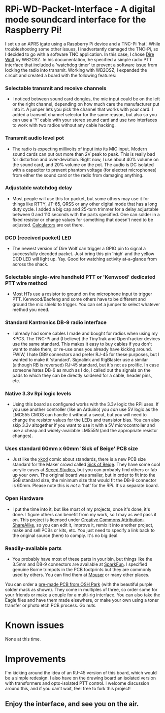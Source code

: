 # RPi-WD-Packet-Interface - A digital mode soundcard interface for the Raspberry Pi!

I set up an APRS igate using a Raspberry Pi device and a TNC-Pi 'hat'. While troubleshooting some other issues, I inadvertantly damaged the TNC-Pi, so I decided to go with a software TNC application. In this case, I chose [Dire Wolf](https://github.com/wb2osz/direwolf) by WB2OSZ. In his documentation, he specified a simple radio PTT interface that included a 'watchdog timer' to prevent a software issue from locking the radio into transmit. Working with WB2OSZ, I expanded the circuit and created a board with the following features:

### Selectable transmit and receive channels
* I noticed between sound card dongles, the mic input could be on the left or the right channel, depending on how much care the manufacturer put into it. A jumper lets you pick the channel that works with your card. I added a transmit channel selector for the same reason, but also so you can use a 'Y' cable with your stereo sound card and use two interfaces to work with two radios without any cable hacking.

### Transmit audio level pot
* The radio is expecting millivolts of input into its MIC input. Modern sound cards can put out more than 2V peak to peak. This is really bad for distortion and over-deviation. Right now, I use about 40% volume on the sound card, and 20% volume on the pot. The audio is DC isolated with a capacitor to prevent phantom voltage (for electret microphones) from either the sound card or the radio from damaging anything.

### Adjustable watchdog delay
* Most people will use this for packet, but some others may use it for things like RTTY, JT-65, QRSS or any other digital mode that has a long duty cycle. I added a big cap and 25-turn trimmer for a delay adjustable between 0 and 110 seconds with the parts specified. One can solder in a fixed resistor or change values for something that doesn't need to be adjusted. [Calculators](http://www.ohmslawcalculator.com/555-monostable-calculator) are out there.

### DCD (received packet) LED
* The newest version of Dire Wolf can trigger a GPIO pin to signal a successfully decoded packet. Just bring this pin 'high' and the yellow DCD LED will light up. Yay. Good for watching activity at-a-glance from across the shack.

### Selectable single-wire handheld PTT or 'Kenwood' dedicated PTT wire method
* Most HTs use a resistor to ground on the microphone input to trigger PTT. Kenwood/Baofeng and some others have to be different and ground the mic shield to trigger. You can set a jumper to select whatever method you need.
	
### Standard Kantronics DB-9 radio interface
* I already had some cables I made and bought for radios when using my KPC3. The TNC-Pi and (I believe) the TinyTrak and OpenTracker devices use the same standard. This makes it easy to buy cables if you don't want to make them, or re-use ones you already have kicking around. FWIW, I hate DB9 connectors and prefer RJ-45 for these purposes, but I wanted to make it 'standard'. Signalink and RigBlaster use a similar (although RB is reversed) RJ-45 standard, but it's not as prolific. In case someone hates DB-9 as much as I do, I called out the signals on the pads to which they can be directly soldered for a cable, header pins, etc.

### Native 3.3v Rpi logic levels
* Using this board as configured works with the 3.3v logic the RPi uses. If you use another controller (like an Arduino) you *can* use 5V logic as the LMC555 CMOS can handle it without a sweat, but you will need to change the resistor values for the LEDs and transistor bias. You can also skip 3.3v altogether if you want to use it with a 5V microcontroller and use a cheap and widely-available LM555N (and the appropriate resistor changes).

### Uses standard 60mm x 60mm 'Sick of Beige' PCB size
* Just like the [xkcd](https://xkcd.com/927/) comic about standards, there is a new PCB size standard for the Maker crowd called [Sick of Beige](http://dangerousprototypes.com/docs/Sick_of_Beige). They have some cool acrylic cases at [Seeed Studios](http://www.seeedstudio.com/depot/Sick-Of-Beige-Basic-Case-v1-60mm-Square-DP6060-p-1329.html), but you can probably find others or fab up your own. The original board was smaller, but in order to fit into the SoB standard size, the minimum size that would fit the DB-9 connector is 60mm. Please note this is *not* a 'hat' for the RPi. It's a separate board. 

### Open Hardware
* I put the time into it, but like most of my projects, once it's done, it's done. I figure others can benefit from my work, so I may as well pass it on. This project is licensed under [Creative Commons Attribution-ShareAlike](https://creativecommons.org/licenses/by-sa/3.0/), so you can edit it, improve it, remix it into another project, make and sell PCBs or kits, etc. You just need to specify a link back to the original source (here) to comply. It's no big deal.
		
### Readily-available parts
* You probably have most of these parts in your bin, but things like the 3.5mm and DB-9 connectors are available at [SparkFun](https://www.sparkfun.com/). I specified genuine Borne trimpots in the PCB footprints but they are commonly used by others. You can find them at [Mouser](http://www.mouser.com/) or many other places.

You can order a [pre-made PCB from OSH Park](https://oshpark.com/shared_projects/dotsia3r) (with the beautiful purple solder mask as shown). They come in multiples of three, so order some for your friends or make a couple for a multi-rig interface. You can also take the Eagle files and have them made elsewhere, or make your own using a toner transfer or photo etch PCB process. Go nuts.

# Known issues
None at this time. 

# Improvements
I'm kicking around the idea of an RJ-45 version of this board, which would be a simple redesign. I also have on the drawing board an isolated version with transformers and opto-isolated PTT control. I welcome discussion around this, and if you can't wait, feel free to fork this project!

## Enjoy the interface, and see you on the air. 

